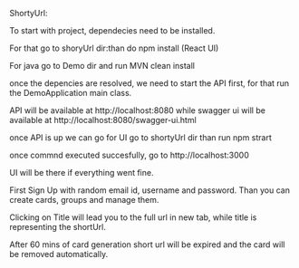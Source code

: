 ShortyUrl:

To start with project, dependecies need to be installed.

For that go to shoryUrl dir:than do npm install (React UI)

For java go to Demo dir and run MVN clean install

once the depencies are resolved, we need to start the API first, for that run the DemoApplication main class.

API will be available at http://localhost:8080
while swagger ui will be available at http://localhost:8080/swagger-ui.html

once API is up we can go for UI 
go to shortyUrl dir than run npm strart

once commnd executed succesfully, go to http://localhost:3000

UI will be there if everything went fine.

First Sign Up with random email id, username and password.
Than you can create cards, groups and manage them.

Clicking on Title will lead you to the full url in new tab, while title is representing the shortUrl.

After 60 mins of card generation short url will be expired and the card will be removed automatically.
